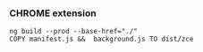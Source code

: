 ### CHROME extension

```
ng build --prod --base-href="./"
COPY manifest.js &&  background.js TO dist/zce
```
